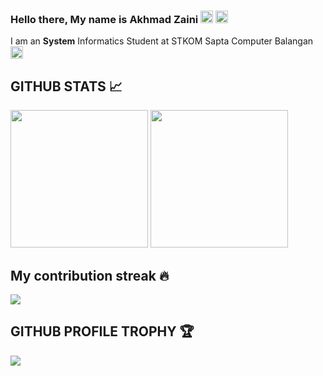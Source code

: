 ### Hello there, My name is Akhmad Zaini <img src="https://media.giphy.com/media/ekeXXN8CG7xEavr6rP/giphy.gif" width="20px">  <img src="https://media.giphy.com/media/VCst7uRnCOx6asgvqj/giphy.gif" width="20px">

I am an **System** Informatics Student at STKOM Sapta Computer Balangan <img src="https://media.giphy.com/media/cAcofT0wwuRnwZ8PGE/giphy.gif" width="20px">

## GITHUB STATS 📈
<p>
  <img height="220em" src = "https://github-readme-stats.vercel.app/api?username=az-zaini&show_icons=true&theme=tokyonight&line_height=33&hide_border=true&count_private=true">
  <img height="220em" src = "https://github-readme-stats.vercel.app/api/top-langs/?username=az-zaini&theme=tokyonight&hide_border=true&&count_private=true&include_all_commits=true">
</p>

## My contribution streak 🔥

<p align="left">
    <img src="https://github-readme-streak-stats.herokuapp.com/?user=AZ-Zaini&theme=tokyonight"/>
</p>

## GITHUB PROFILE TROPHY 🏆
<p>
  <img src="https://github-profile-trophy.vercel.app/?username=AZ-Zaini&margin-w=25&margin-h=25&column=7&theme=darkhub" />    
</p>
